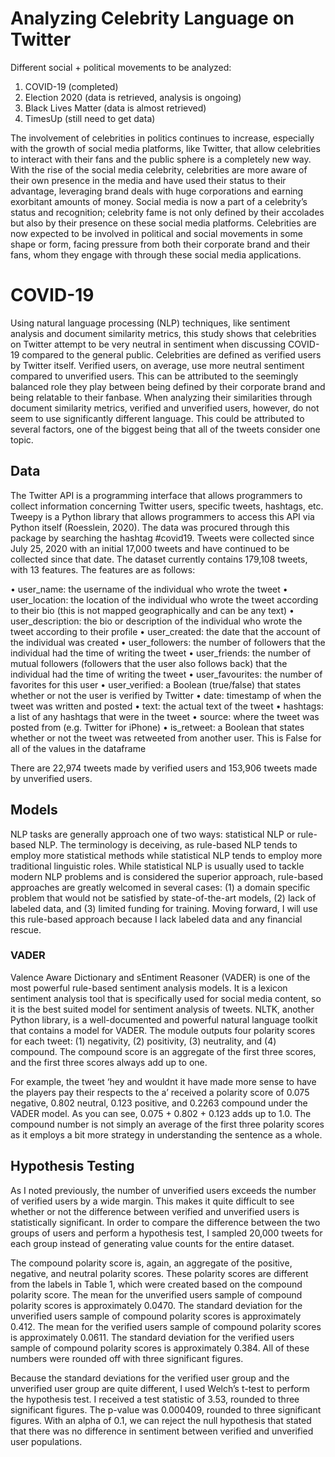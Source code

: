 # Analyzing Celebrity Language on Twitter
Different social + political movements to be analyzed: 
1. COVID-19 (completed)
2. Election 2020 (data is retrieved, analysis is ongoing)
3. Black Lives Matter (data is almost retrieved)
4. TimesUp (still need to get data)

The involvement of celebrities in politics continues to increase, especially with the growth of social media platforms, like Twitter, that allow celebrities to interact with their fans and the public sphere is a completely new way. With the rise of the social media celebrity, celebrities are more aware of their own presence in the media and have used their status to their advantage, leveraging brand deals with huge corporations and earning exorbitant amounts of money. Social media is now a part of a celebrity’s status and recognition; celebrity fame is not only defined by their accolades but also by their presence on these social media platforms. Celebrities are now expected to be involved in political and social movements in some shape or form, facing pressure from both their corporate brand and their fans, whom they engage with through these social media applications. 


# COVID-19
Using natural language processing (NLP) techniques, like sentiment analysis and document similarity metrics, this study shows that celebrities on Twitter attempt to be very neutral in sentiment when discussing COVID-19 compared to the general public. Celebrities are defined as verified users by Twitter itself. Verified users, on average, use more neutral sentiment compared to unverified users. This can be attributed to the seemingly balanced role they play between being defined by their corporate brand and being relatable to their fanbase. When analyzing their similarities through document similarity metrics, verified and unverified users, however, do not seem to use significantly different language. This could be attributed to several factors, one of the biggest being that all of the tweets consider one topic.

## Data

The Twitter API is a programming interface that allows programmers to collect information concerning Twitter users, specific tweets, hashtags, etc. Tweepy is a Python library that allows programmers to access this API via Python itself (Roesslein, 2020). The data was procured through this package by searching the hashtag #covid19. Tweets were collected since July 25, 2020 with an initial 17,000 tweets and have continued to be collected since that date. The dataset currently contains 179,108 tweets, with 13 features. The features are as follows: 

•	user_name: the username of the individual who wrote the tweet
•	user_location: the location of the individual who wrote the tweet according to their bio (this is not mapped geographically and can be any text)
•	user_description: the bio or description of the individual who wrote the tweet according to their profile
•	user_created: the date that the account of the individual was created
•	user_followers: the number of followers that the individual had the time of writing the tweet
•	user_friends: the number of mutual followers (followers that the user also follows back) that the individual had the time of writing the tweet
•	user_favourites: the number of favorites for this user
•	user_verified: a Boolean (true/false) that states whether or not the user is verified by Twitter
•	date: timestamp of when the tweet was written and posted
•	text: the actual text of the tweet
•	hashtags: a list of any hashtags that were in the tweet
•	source: where the tweet was posted from (e.g. Twitter for iPhone)
•	is_retweet: a Boolean that states whether or not the tweet was retweeted from another user. This is False for all of the values in the dataframe

There are 22,974 tweets made by verified users and 153,906 tweets made by unverified users. 

## Models

NLP tasks are generally approach one of two ways: statistical NLP or rule-based NLP. The terminology is deceiving, as rule-based NLP tends to employ more statistical methods while statistical NLP tends to employ more traditional linguistic roles. While statistical NLP is usually used to tackle modern NLP problems and is considered the superior approach, rule-based approaches are greatly welcomed in several cases: (1) a domain specific problem that would not be satisfied by state-of-the-art models, (2) lack of labeled data, and (3) limited funding for training. Moving forward, I will use this rule-based approach because I lack labeled data and any financial rescue.

### VADER 

Valence Aware Dictionary and sEntiment Reasoner (VADER) is one of the most powerful rule-based sentiment analysis models. It is a lexicon sentiment analysis tool that is specifically used for social media content, so it is the best suited model for sentiment analysis of tweets. NLTK, another Python library, is a well-documented and powerful natural language toolkit that contains a model for VADER. The module outputs four polarity scores for each tweet: (1) negativity, (2) positivity, (3) neutrality, and (4) compound. The compound score is an aggregate of the first three scores, and the first three scores always add up to one. 

For example, the tweet ‘hey and wouldnt it have made more sense to have the players pay their respects to the a’ received a polarity score of 0.075 negative, 0.802 neutral, 0.123 positive, and 0.2263 compound under the VADER model. As you can see, 0.075 + 0.802 + 0.123 adds up to 1.0. The compound number is not simply an average of the first three polarity scores as it employs a bit more strategy in understanding the sentence as a whole. 

## Hypothesis Testing 

As I noted previously, the number of unverified users exceeds the number of verified users by a wide margin. This makes it quite difficult to see whether or not the difference between verified and unverified users is statistically significant. In order to compare the difference between the two groups of users and perform a hypothesis test, I sampled 20,000 tweets for each group instead of generating value counts for the entire dataset.

The compound polarity score is, again, an aggregate of the positive, negative, and neutral polarity scores. These polarity scores are different from the labels in Table 1, which were created based on the compound polarity score. The mean for the unverified users sample of compound polarity scores is approximately 0.0470. The standard deviation for the unverified users sample of compound polarity scores is approximately 0.412. The mean for the verified users sample of compound polarity scores is approximately 0.0611. The standard deviation for the verified users sample of compound polarity scores is approximately 0.384. All of these numbers were rounded off with three significant figures.

Because the standard deviations for the verified user group and the unverified user group are quite different, I used Welch’s t-test to perform the hypothesis test. I received a test statistic of 3.53, rounded to three significant figures. The p-value was 0.000409, rounded to three significant figures. With an alpha of 0.1, we can reject the null hypothesis that stated that there was no difference in sentiment between verified and unverified user populations.  
